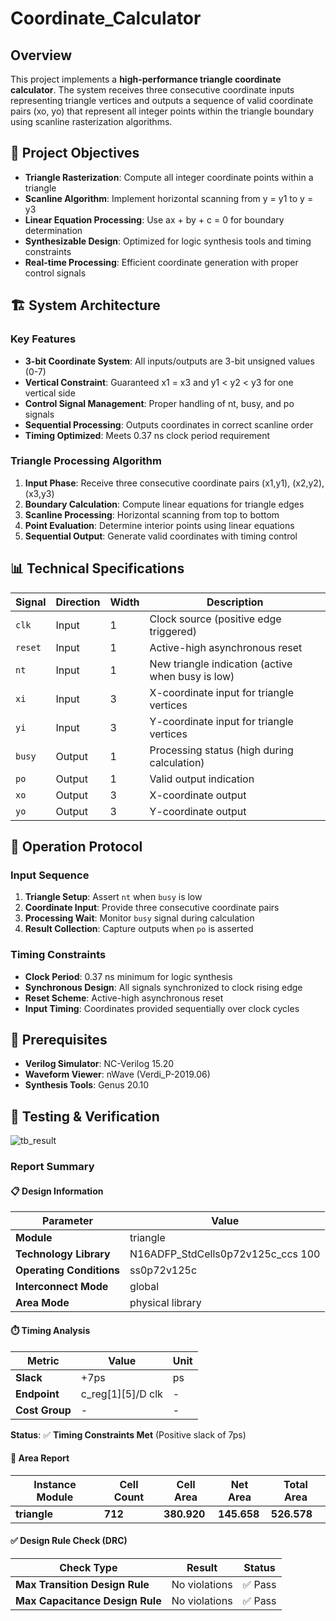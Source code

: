# Coordinate_Calculator
## Overview

This project implements a **high-performance triangle coordinate calculator**. The system receives three consecutive coordinate inputs representing triangle vertices and outputs a sequence of valid coordinate pairs (xo, yo) that represent all integer points within the triangle boundary using scanline rasterization algorithms.

## 🎯 Project Objectives

- **Triangle Rasterization**: Compute all integer coordinate points within a triangle
- **Scanline Algorithm**: Implement horizontal scanning from y = y1 to y = y3
- **Linear Equation Processing**: Use ax + by + c = 0 for boundary determination
- **Synthesizable Design**: Optimized for logic synthesis tools and timing constraints
- **Real-time Processing**: Efficient coordinate generation with proper control signals

## 🏗️ System Architecture

### Key Features
- **3-bit Coordinate System**: All inputs/outputs are 3-bit unsigned values (0-7)
- **Vertical Constraint**: Guaranteed x1 = x3 and y1 < y2 < y3 for one vertical side
- **Control Signal Management**: Proper handling of nt, busy, and po signals
- **Sequential Processing**: Outputs coordinates in correct scanline order
- **Timing Optimized**: Meets 0.37 ns clock period requirement

### Triangle Processing Algorithm
1. **Input Phase**: Receive three consecutive coordinate pairs (x1,y1), (x2,y2), (x3,y3)
2. **Boundary Calculation**: Compute linear equations for triangle edges
3. **Scanline Processing**: Horizontal scanning from top to bottom
4. **Point Evaluation**: Determine interior points using linear equations
5. **Sequential Output**: Generate valid coordinates with timing control

## 📊 Technical Specifications

| Signal | Direction | Width | Description |
|--------|-----------|-------|-------------|
| `clk` | Input | 1 | Clock source (positive edge triggered) |
| `reset` | Input | 1 | Active-high asynchronous reset |
| `nt` | Input | 1 | New triangle indication (active when busy is low) |
| `xi` | Input | 3 | X-coordinate input for triangle vertices |
| `yi` | Input | 3 | Y-coordinate input for triangle vertices |
| `busy` | Output | 1 | Processing status (high during calculation) |
| `po` | Output | 1 | Valid output indication |
| `xo` | Output | 3 | X-coordinate output |
| `yo` | Output | 3 | Y-coordinate output |

## 🔄 Operation Protocol

### Input Sequence
1. **Triangle Setup**: Assert `nt` when `busy` is low
2. **Coordinate Input**: Provide three consecutive coordinate pairs
3. **Processing Wait**: Monitor `busy` signal during calculation
4. **Result Collection**: Capture outputs when `po` is asserted

### Timing Constraints
- **Clock Period**: 0.37 ns minimum for logic synthesis
- **Synchronous Design**: All signals synchronized to clock rising edge
- **Reset Scheme**: Active-high asynchronous reset
- **Input Timing**: Coordinates provided sequentially over clock cycles

## 🚀 Prerequisites
- **Verilog Simulator**: NC-Verilog 15.20
- **Waveform Viewer**: nWave (Verdi_P-2019.06)
- **Synthesis Tools**: Genus 20.10

## 🧪 Testing & Verification
![tb_result](https://github.com/user-attachments/assets/e015ec1f-3eb5-440d-b938-b8a4f5b336b6)

### Report Summary

#### 📋 Design Information

| Parameter | Value |
|-----------|-------|
| **Module** | triangle |
| **Technology Library** | N16ADFP_StdCells0p72v125c_ccs 100 |
| **Operating Conditions** | ss0p72v125c |
| **Interconnect Mode** | global |
| **Area Mode** | physical library |

#### ⏱️ Timing Analysis

| Metric | Value | Unit |
|--------|-------|------|
| **Slack** | +7ps | ps |
| **Endpoint** | c_reg[1][5]/D clk | - |
| **Cost Group** | - | - |

**Status**: ✅ **Timing Constraints Met** (Positive slack of 7ps)

#### 📐 Area Report

| Instance Module | Cell Count | Cell Area | Net Area | Total Area |
|------------------|------------|-----------|----------|------------|
| **triangle** | **712** | **380.920** | **145.658** | **526.578** |

#### ✅ Design Rule Check (DRC)

| Check Type | Result | Status |
|------------|--------|--------|
| **Max Transition Design Rule** | No violations | ✅ Pass |
| **Max Capacitance Design Rule** | No violations | ✅ Pass |
